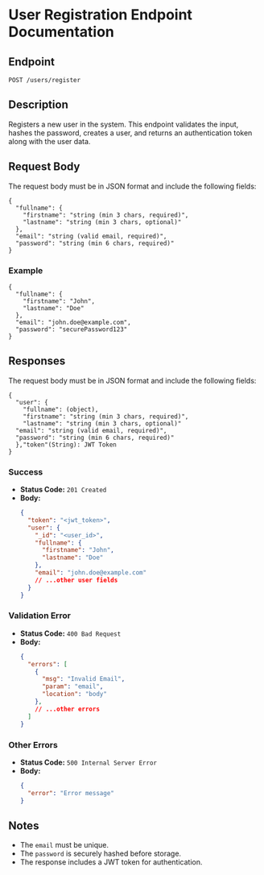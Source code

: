 # User Registration Endpoint Documentation

## Endpoint

`POST /users/register`

## Description
Registers a new user in the system. This endpoint validates the input, hashes the password, creates a user, and returns an authentication token along with the user data.

## Request Body
The request body must be in JSON format and include the following fields:

```
{
  "fullname": {
    "firstname": "string (min 3 chars, required)",
    "lastname": "string (min 3 chars, optional)"
  },
  "email": "string (valid email, required)",
  "password": "string (min 6 chars, required)"
}
```

### Example
```
{
  "fullname": {
    "firstname": "John",
    "lastname": "Doe"
  },
  "email": "john.doe@example.com",
  "password": "securePassword123"
}
```

## Responses
The request body must be in JSON format and include the following fields:

```
{
  "user": {
    "fullname": (object),
    "firstname": "string (min 3 chars, required)",
    "lastname": "string (min 3 chars, optional)"
  "email": "string (valid email, required)",
  "password": "string (min 6 chars, required)"
  },"token"(String): JWT Token
}
```

### Success
- **Status Code:** `201 Created`
- **Body:**
  ```json
  {
    "token": "<jwt_token>",
    "user": {
      "_id": "<user_id>",
      "fullname": {
        "firstname": "John",
        "lastname": "Doe"
      },
      "email": "john.doe@example.com"
      // ...other user fields
    }
  }
  ```

### Validation Error
- **Status Code:** `400 Bad Request`
- **Body:**
  ```json
  {
    "errors": [
      {
        "msg": "Invalid Email",
        "param": "email",
        "location": "body"
      },
      // ...other errors
    ]
  }
  ```

### Other Errors
- **Status Code:** `500 Internal Server Error`
- **Body:**
  ```json
  {
    "error": "Error message"
  }
  ```

## Notes
- The `email` must be unique.
- The `password` is securely hashed before storage.
- The response includes a JWT token for authentication.
